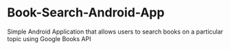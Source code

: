 # Book-Search-Android-App
Simple Android Application that allows users to search books on a particular topic using Google Books API
